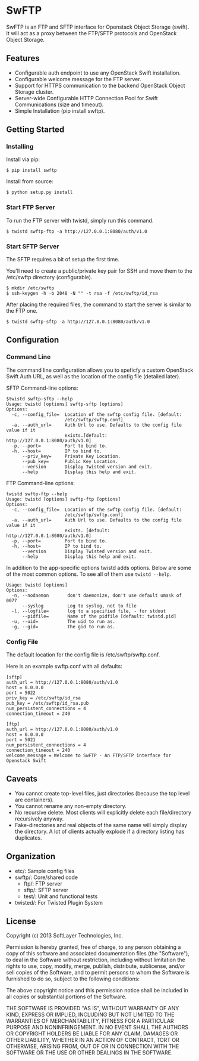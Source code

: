 SwFTP
=====
SwFTP is an FTP and SFTP interface for Openstack Object Storage (swift). It will act as a proxy between the FTP/SFTP protocols and OpenStack Object Storage.

Features
--------
* Configurable auth endpoint to use any OpenStack Swift installation.
* Configurable welcome message for the FTP server.
* Support for HTTPS communication to the backend OpenStack Object Storage cluster.
* Server-wide Configurable HTTP Connection Pool for Swift Communications (size and timeout).
* Simple Installation (pip install swftp).

Getting Started
---------------
### Installing
Install via pip:
```
$ pip install swftp
```

Install from source:
```
$ python setup.py install
```

### Start FTP Server
To run the FTP server with twistd, simply run this command. 
```
$ twistd swftp-ftp -a http://127.0.0.1:8080/auth/v1.0
```

### Start SFTP Server
The SFTP requires a bit of setup the first time.


You'll need to create a public/private key pair for SSH and move them to the /etc/swftp directory (configurable).
```
$ mkdir /etc/swftp
$ ssh-keygen -h -b 2048 -N "" -t rsa -f /etc/swftp/id_rsa
```

After placing the required files, the command to start the server is similar to the FTP one.
```
$ twistd swftp-sftp -a http://127.0.0.1:8080/auth/v1.0
```

Configuration
-------------
### Command Line
The command line configuration allows you to speficfy a custom OpenStack Swift Auth URL, as well as the location of the config file (detailed later).

SFTP Command-line options:
```
$twistd swftp-sftp --help
Usage: twistd [options] swftp-sftp [options]
Options:
  -c, --config_file=  Location of the swftp config file. [default:
                      /etc/swftp/swftp.conf]
  -a, --auth_url=     Auth Url to use. Defaults to the config file value if it
                      exists.[default: http://127.0.0.1:8080/auth/v1.0]
  -p, --port=         Port to bind to.
  -h, --host=         IP to bind to.
      --priv_key=     Private Key Location.
      --pub_key=      Public Key Location.
      --version       Display Twisted version and exit.
      --help          Display this help and exit.
```

FTP Command-line options:
```
twistd swftp-ftp --help
Usage: twistd [options] swftp-ftp [options]
Options:
  -c, --config_file=  Location of the swftp config file. [default:
                      /etc/swftp/swftp.conf]
  -a, --auth_url=     Auth Url to use. Defaults to the config file value if it
                      exists. [default: http://127.0.0.1:8080/auth/v1.0]
  -p, --port=         Port to bind to.
  -h, --host=         IP to bind to.
      --version       Display Twisted version and exit.
      --help          Display this help and exit.
```


In addition to the app-specific options twistd adds options. Below are some of the most common options. To see all of them use `twistd --help`.
```
Usage: twistd [options]
Options:
  -n, --nodaemon       don't daemonize, don't use default umask of 0077
      --syslog         Log to syslog, not to file
  -l, --logfile=       log to a specified file, - for stdout
      --pidfile=       Name of the pidfile [default: twistd.pid]
  -u, --uid=           The uid to run as.
  -g, --gid=           The gid to run as.
```

### Config File
The default location for the config file is /etc/swftp/swftp.conf.

Here is an example swftp.conf with all defaults:
```
[sftp]
auth_url = http://127.0.0.1:8080/auth/v1.0
host = 0.0.0.0
port = 5022
priv_key = /etc/swftp/id_rsa
pub_key = /etc/swftp/id_rsa.pub
num_persistent_connections = 4
connection_timeout = 240

[ftp]
auth_url = http://127.0.0.1:8080/auth/v1.0
host = 0.0.0.0
port = 5021
num_persistent_connections = 4
connection_timeout = 240
welcome_message = Welcome to SwFTP - An FTP/SFTP interface for Openstack Swift
```

Caveats
-------
* You cannot create top-level files, just directories (because the top level are containers).
* You cannot rename any non-empty directory.
* No recursive delete. Most clients will explicitly delete each file/directory recursively anyway.
* Fake-directories and real objects of the same name will simply display the directory. A lot of clients actually explode if a directory listing has duplicates.


Organization
------------

* etc/: Sample config files
* swftp/: Core/shared code
  * ftp/: FTP server
  * sftp/: SFTP server
  * test/: Unit and functional tests
* twisted/: For Twisted Plugin System


License
-------

Copyright (c) 2013 SoftLayer Technologies, Inc.

Permission is hereby granted, free of charge, to any person obtaining a copy of
this software and associated documentation files (the "Software"), to deal in
the Software without restriction, including without limitation the rights to
use, copy, modify, merge, publish, distribute, sublicense, and/or sell copies
of the Software, and to permit persons to whom the Software is furnished to do
so, subject to the following conditions:

The above copyright notice and this permission notice shall be included in all
copies or substantial portions of the Software.

THE SOFTWARE IS PROVIDED "AS IS", WITHOUT WARRANTY OF ANY KIND, EXPRESS OR
IMPLIED, INCLUDING BUT NOT LIMITED TO THE WARRANTIES OF MERCHANTABILITY,
FITNESS FOR A PARTICULAR PURPOSE AND NONINFRINGEMENT. IN NO EVENT SHALL THE
AUTHORS OR COPYRIGHT HOLDERS BE LIABLE FOR ANY CLAIM, DAMAGES OR OTHER
LIABILITY, WHETHER IN AN ACTION OF CONTRACT, TORT OR OTHERWISE, ARISING FROM,
OUT OF OR IN CONNECTION WITH THE SOFTWARE OR THE USE OR OTHER DEALINGS IN THE
SOFTWARE.
